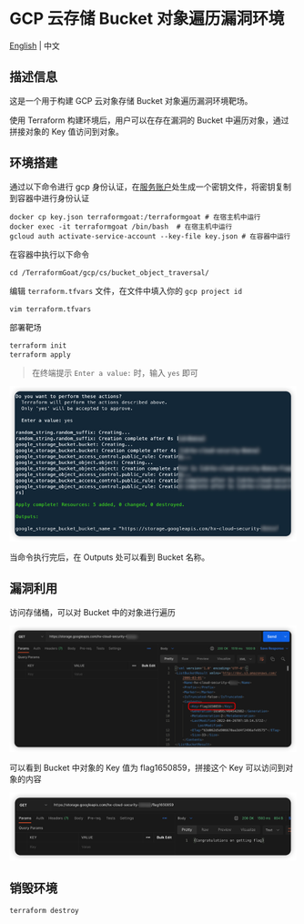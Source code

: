 # GCP 云存储 Bucket 对象遍历漏洞环境

[English](./README.md) | 中文

## 描述信息

这是一个用于构建 GCP 云对象存储 Bucket 对象遍历漏洞环境靶场。

使用 Terraform 构建环境后，用户可以在存在漏洞的 Bucket 中遍历对象，通过拼接对象的 Key 值访问到对象。

## 环境搭建

通过以下命令进行 gcp 身份认证，在[服务账户](https://console.cloud.google.com/projectselector2/iam-admin/serviceaccounts?supportedpurview=project)处生成一个密钥文件，将密钥复制到容器中进行身份认证

```shell
docker cp key.json terraformgoat:/terraformgoat # 在宿主机中运行
docker exec -it terraformgoat /bin/bash  # 在宿主机中运行
gcloud auth activate-service-account --key-file key.json # 在容器中运行
```

在容器中执行以下命令

```shell
cd /TerraformGoat/gcp/cs/bucket_object_traversal/
```

编辑 `terraform.tfvars` 文件，在文件中填入你的 `gcp project id`

```shell
vim terraform.tfvars
```

部署靶场

```shell
terraform init
terraform apply
```

> 在终端提示 `Enter a value:` 时，输入 `yes` 即可

![image](../../../images/1650957671.png)

当命令执行完后，在 Outputs 处可以看到 Bucket 名称。

## 漏洞利用

访问存储桶，可以对 Bucket 中的对象进行遍历

![image](../../../images/1650957783.png)

可以看到 Bucket 中对象的 Key 值为 flag1650859，拼接这个 Key 可以访问到对象的内容

![image](../../../images/1650957855.png)

## 销毁环境

```shell
terraform destroy
```
